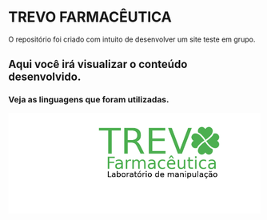 # TREVO FARMACÊUTICA
O repositório foi criado com intuito de desenvolver um site teste em grupo.

## Aqui você irá visualizar o conteúdo desenvolvido.
### Veja as linguagens que foram utilizadas.

![logos HTML CSS e Javascript](/telas/logo.png)